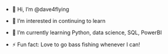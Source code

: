- 👋 Hi, I’m @dave4flying
- 👀 I’m interested in continuing to learn
- 🌱 I’m currently learning Python, data science, SQL, PowerBI

- ⚡ Fun fact: Love to go bass fishing whenever I can!

<!---
dave4flying/dave4flying is a ✨ special ✨ repository because its `README.md` (this file) appears on your GitHub profile.
You can click the Preview link to take a look at your changes.
--->
